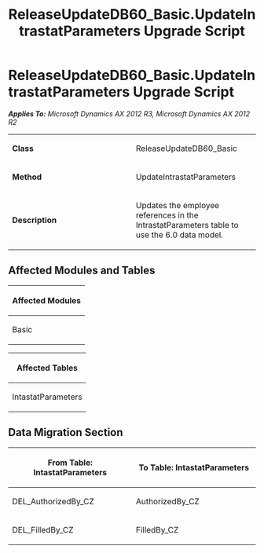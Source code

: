 ﻿---
title: ReleaseUpdateDB60_Basic.UpdateIntrastatParameters Upgrade Script
TOCTitle: ReleaseUpdateDB60_Basic.UpdateIntrastatParameters Upgrade Script
ms:assetid: 0e1ed3e4-7ec4-2fad-c0a5-fa072102878d
ms:mtpsurl: https://msdn.microsoft.com/en-us/library/JJ735732(v=AX.60)
ms:contentKeyID: 49706634
ms.date: 05/18/2015
mtps_version: v=AX.60
---

# ReleaseUpdateDB60\_Basic.UpdateIntrastatParameters Upgrade Script 


_**Applies To:** Microsoft Dynamics AX 2012 R3, Microsoft Dynamics AX 2012 R2_

<table>
<colgroup>
<col style="width: 50%" />
<col style="width: 50%" />
</colgroup>
<tbody>
<tr class="odd">
<td><p><strong>Class</strong></p></td>
<td><p>ReleaseUpdateDB60_Basic</p></td>
</tr>
<tr class="even">
<td><p><strong>Method</strong></p></td>
<td><p>UpdateIntrastatParameters</p></td>
</tr>
<tr class="odd">
<td><p><strong>Description</strong></p></td>
<td><p>Updates the employee references in the IntrastatParameters table to use the 6.0 data model.</p></td>
</tr>
</tbody>
</table>


## Affected Modules and Tables

<table>
<colgroup>
<col style="width: 100%" />
</colgroup>
<thead>
<tr class="header">
<th><p>Affected Modules</p></th>
</tr>
</thead>
<tbody>
<tr class="odd">
<td><p>Basic</p></td>
</tr>
</tbody>
</table>


<table>
<colgroup>
<col style="width: 100%" />
</colgroup>
<thead>
<tr class="header">
<th><p>Affected Tables</p></th>
</tr>
</thead>
<tbody>
<tr class="odd">
<td><p>IntastatParameters</p></td>
</tr>
</tbody>
</table>


## Data Migration Section

<table>
<colgroup>
<col style="width: 50%" />
<col style="width: 50%" />
</colgroup>
<thead>
<tr class="header">
<th><p>From Table: IntastatParameters</p></th>
<th><p>To Table: IntastatParameters</p></th>
</tr>
</thead>
<tbody>
<tr class="odd">
<td><p>DEL_AuthorizedBy_CZ</p></td>
<td><p>AuthorizedBy_CZ</p></td>
</tr>
<tr class="even">
<td><p>DEL_FilledBy_CZ</p></td>
<td><p>FilledBy_CZ</p></td>
</tr>
</tbody>
</table>

  


